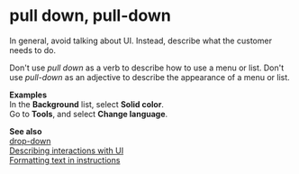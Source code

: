 # pull down, pull-down

In general, avoid talking about UI. Instead, describe what the customer needs to do. 

Don't use *pull down* as a verb to describe how to use a menu or list. Don't use *pull-down* as an adjective 
to describe the appearance of a menu or list.  

**Examples**  
In the **Background** list, select **Solid color**.  
Go to **Tools**, and select **Change language**.  

**See also**  
[drop-down](~/a-z-word-list-term-collections/d/drop-down.md)  
[Describing interactions with UI](~/procedures-instructions/describing-interactions-with-ui.md)  
[Formatting text in instructions](~/procedures-instructions/formatting-text-in-instructions.md)
